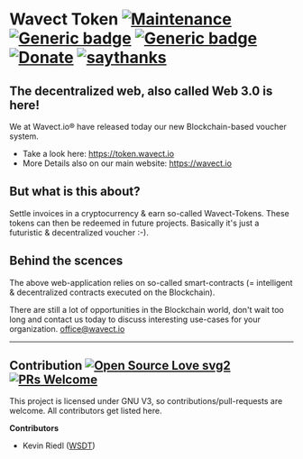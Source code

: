 # Wavect Token [![Maintenance](https://img.shields.io/badge/Maintained%3F-yes-green.svg)](https://bitbucket.org/lbesson/ansi-colors) [![Generic badge](https://img.shields.io/badge/Made%20with-NextJS-9cf)](https://nextjs.org/) [![Generic badge](https://img.shields.io/badge/Made%20with-TailwindCSS-pink.svg)](https://tailwindcss.com/) [![Donate](https://img.shields.io/badge/Donate-Pay%20me%20a%20coffee-3cf)](https://github.com/wsdt/Global/wiki/Donation) [![saythanks](https://img.shields.io/badge/say-thanks-ff69b4.svg)](https://saythanks.io/to/kevin.riedl.privat%40gmail.com)

## The decentralized web, also called Web 3.0 is here!
We at Wavect.io® have released today our new Blockchain-based voucher system.

* Take a look here: https://token.wavect.io
* More Details also on our main website: https://wavect.io

## But what is this about?
Settle invoices in a cryptocurrency & earn so-called Wavect-Tokens. These tokens can then be redeemed in future projects. Basically it's just a futuristic & decentralized voucher :-).

## Behind the scences
The above web-application relies on so-called smart-contracts (= intelligent & decentralized contracts executed on the Blockchain).

There are still a lot of opportunities in the Blockchain world, don't wait too long and contact us today to discuss interesting use-cases for your organization.
office@wavect.io
<hr />

## Contribution [![Open Source Love svg2](https://badges.frapsoft.com/os/v2/open-source.svg?v=103)](https://github.com/ellerbrock/open-source-badges/) [![PRs Welcome](https://img.shields.io/badge/PRs-welcome-brightgreen.svg?style=flat-square)](http://makeapullrequest.com)

This project is licensed under GNU V3, so contributions/pull-requests are welcome. All contributors get listed here. 

**Contributors**
- Kevin Riedl ([WSDT](https://github.com/wsdt))

